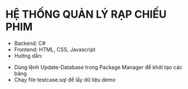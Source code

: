 # HỆ THỐNG QUẢN LÝ RẠP CHIẾU PHIM
-  Backend: C#
-  Frontend: HTML, CSS, Javascript
-  Hướng dẫn:
  + Dùng lệnh Update-Database trong Package Manager để khởi tạo các bảng
  + Chạy file testcase.sql để lấy dữ liệu demo
